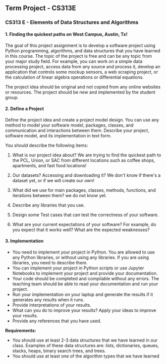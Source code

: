## Term Project - CS313E

### CS313 E - Elements of Data Structures and Algorithms 


#### 1. Finding the quickest paths on West Campus, Austin, Tx!
The goal of this project assignment is to develop a software project using Python programming, algorithms, and data structures that you have learned in this course. The topic of the project is free and can be any topic from your major study field. For example, you can work on a simple data processing project, access data from any source and process it, develop an application that controls some mockup sensors, a web scraping project, or the calculation of linear algebra operations or differential equations.

The project idea should be original and not copied from any online websites or resources. The project should be new and implemented by the student group.

#### 2. Define a Project 
Define the project idea and create a project model design. You can use any method to model your software model, packages, classes, and communication and interactions between them. Describe your project, software model, and its implementation in text form.

You should describe the following items:
1. What is our project idea about?
   We are trying to find the quickest path to the PCL, Union, or SAC from different locations such as coffee shops, apartments, and fast food locations!
3. Our datasets? Accessing and downloading it?
   We don't know if there's a dataset yet, or if we will create our own!
5. What did we use for main packages, classes, methods, functions, and iterations between them?
   we do not know yet.
7. Describe any libraries that you use.
   
9. Design some Test cases that can test the correctness of your software.
    
11. What are your current expectations of your software? For example, do you expect that it works well? What are the expected weaknesses?

#### 3. Implementation 
- You need to implement your project in Python. You are allowed to use any Python libraries, or without using any libraries. If you are using libraries, you need to describe them.
- You can implement your project in Python scripts or use Jupyter Notebooks to implement your project and provide your documentation.
- Your code should be completed and compilable without any errors. The teaching team should be able to read your documentation and run your project.
- Run your implementation on your laptop and generate the results if it generates any results when it runs.
- Provide interpretations of your results.
- What can you do to improve your results? Apply your ideas to improve your results.
- Provide any references that you have used.

**Requirements:**
- You should use at least 2-3 data structures that we have learned in our class. Examples of these data structures are: lists, dictionaries, queues, stacks, heaps, binary search trees, and trees.
- You should use at least one of the algorithm types that we have learned
